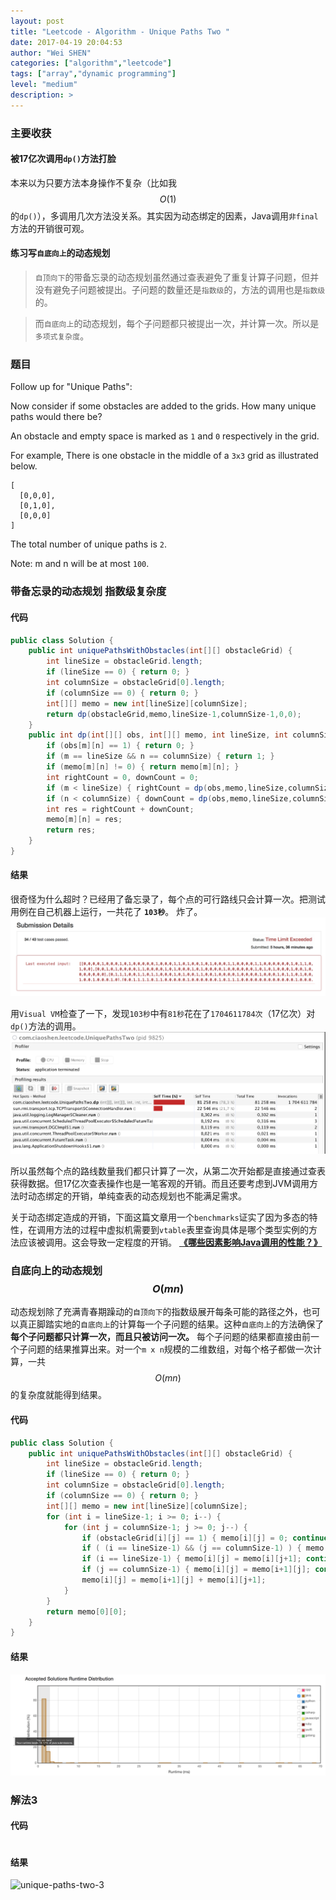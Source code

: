 ```yaml
---
layout: post
title: "Leetcode - Algorithm - Unique Paths Two "
date: 2017-04-19 20:04:53
author: "Wei SHEN"
categories: ["algorithm","leetcode"]
tags: ["array","dynamic programming"]
level: "medium"
description: >
---
```


### 主要收获
#### 被17亿次调用`dp()`方法打脸
本来以为只要方法本身操作不复杂（比如我$$O(1)$$的`dp()`），多调用几次方法没关系。其实因为动态绑定的因素，Java调用`非final`方法的开销很可观。

#### 练习写`自底向上`的动态规划
> `自顶向下`的带备忘录的动态规划虽然通过查表避免了重复计算子问题，但并没有避免子问题被提出。子问题的数量还是`指数级`的，方法的调用也是`指数级`的。

> 而`自底向上`的动态规划，每个子问题都只被提出一次，并计算一次。所以是`多项式复杂度`。


### 题目
Follow up for "Unique Paths":

Now consider if some obstacles are added to the grids. How many unique paths would there be?

An obstacle and empty space is marked as `1` and `0` respectively in the grid.

For example,
There is one obstacle in the middle of a `3x3` grid as illustrated below.
```
[
  [0,0,0],
  [0,1,0],
  [0,0,0]
]
```
The total number of unique paths is `2`.

Note: m and n will be at most `100`.

### 带备忘录的动态规划 指数级复杂度

#### 代码
```java
public class Solution {
    public int uniquePathsWithObstacles(int[][] obstacleGrid) {
        int lineSize = obstacleGrid.length;
        if (lineSize == 0) { return 0; }
        int columnSize = obstacleGrid[0].length;
        if (columnSize == 0) { return 0; }
        int[][] memo = new int[lineSize][columnSize];
        return dp(obstacleGrid,memo,lineSize-1,columnSize-1,0,0);
    }
    public int dp(int[][] obs, int[][] memo, int lineSize, int columnSize, int m, int n) {
        if (obs[m][n] == 1) { return 0; }
        if (m == lineSize && n == columnSize) { return 1; }
        if (memo[m][n] != 0) { return memo[m][n]; }
        int rightCount = 0, downCount = 0;
        if (m < lineSize) { rightCount = dp(obs,memo,lineSize,columnSize,m+1,n); }
        if (n < columnSize) { downCount = dp(obs,memo,lineSize,columnSize,m,n+1); }
        int res = rightCount + downCount;
        memo[m][n] = res;
        return res;
    }
}
```

#### 结果
很奇怪为什么超时？已经用了备忘录了，每个点的可行路线只会计算一次。把测试用例在自己机器上运行，一共花了 **`103秒`**。 炸了。
![unique-paths-two-1](/images/leetcode/unique-paths-two-1.png)

用`Visual VM`检查了一下，发现`103秒`中有`81秒`花在了`1704611784次`（17亿次）对`dp()`方法的调用。
![unique-paths-two-vm](/images/leetcode/unique-paths-two-vm.png)

所以虽然每个点的路线数量我们都只计算了一次，从第二次开始都是直接通过查表获得数据。但17亿次查表操作也是一笔客观的开销。而且还要考虑到JVM调用方法时动态绑定的开销，单纯查表的动态规划也不能满足需求。

关于动态绑定造成的开销，下面这篇文章用一个`benchmarks`证实了因为多态的特性，在调用方法的过程中虚拟机需要到`vtable`表里查询具体是哪个类型实例的方法应该被调用。这会导致一定程度的开销。
[**《哪些因素影响Java调用的性能？》**](http://www.importnew.com/16202.html)



### 自底向上的动态规划 $$O(mn)$$
动态规划除了充满青春期躁动的`自顶向下`的指数级展开每条可能的路径之外，也可以真正脚踏实地的`自底向上`的计算每一个子问题的结果。这种`自底向上`的方法确保了 **每个子问题都只计算一次，而且只被访问一次。** 每个子问题的结果都直接由前一个子问题的结果推算出来。对一个`m x n`规模的二维数组，对每个格子都做一次计算，一共$$O(mn)$$的复杂度就能得到结果。

#### 代码
```java
public class Solution {
    public int uniquePathsWithObstacles(int[][] obstacleGrid) {
        int lineSize = obstacleGrid.length;
        if (lineSize == 0) { return 0; }
        int columnSize = obstacleGrid[0].length;
        if (columnSize == 0) { return 0; }
        int[][] memo = new int[lineSize][columnSize];
        for (int i = lineSize-1; i >= 0; i--) {
            for (int j = columnSize-1; j >= 0; j--) {
                if (obstacleGrid[i][j] == 1) { memo[i][j] = 0; continue; }
                if ( (i == lineSize-1) && (j == columnSize-1) ) { memo[i][j] = 1; continue; }
                if (i == lineSize-1) { memo[i][j] = memo[i][j+1]; continue; }
                if (j == columnSize-1) { memo[i][j] = memo[i+1][j]; continue; }
                memo[i][j] = memo[i+1][j] + memo[i][j+1];
            }
        }
        return memo[0][0];
    }
}
```

#### 结果
![unique-paths-two-2](/images/leetcode/unique-paths-two-2.png)


### 解法3

#### 代码
```java

```

#### 结果
![unique-paths-two-3](/images/leetcode/unique-paths-two-3.png)
